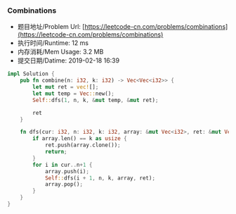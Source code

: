 
### Combinations
- 题目地址/Problem Url: [https://leetcode-cn.com/problems/combinations](https://leetcode-cn.com/problems/combinations)
- 执行时间/Runtime: 12 ms 
- 内存消耗/Mem Usage: 3.2 MB
- 提交日期/Datime: 2019-02-18 16:39

```rust
impl Solution {
    pub fn combine(n: i32, k: i32) -> Vec<Vec<i32>> {
        let mut ret = vec![];
        let mut temp = Vec::new();
        Self::dfs(1, n, k, &mut temp, &mut ret);

        ret
    }

    fn dfs(cur: i32, n: i32, k: i32, array: &mut Vec<i32>, ret: &mut Vec<Vec<i32>>) {
        if array.len() == k as usize {
            ret.push(array.clone());
            return;
        }
        for i in cur..n+1 {
            array.push(i);
            Self::dfs(i + 1, n, k, array, ret);
            array.pop();
        }
    }
}

```
